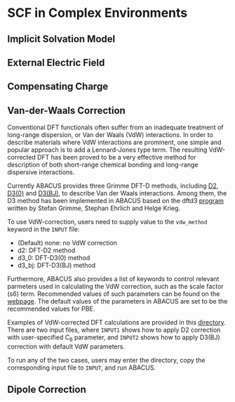 # SCF in Complex Environments

## Implicit Solvation Model

## External Electric Field

##  Compensating Charge

## Van-der-Waals Correction

Conventional DFT functionals often suffer from an inadequate treatment of long-range dispersion, or Van der Waals (VdW) interactions. In order to describe materials where VdW interactions are prominent, one simple and popular approach is to add a Lennard-Jones type term. The resulting VdW-corrected DFT has been proved to be a very effective method for description of both short-range chemical bonding and long-range dispersive interactions.

Currently ABACUS provides three Grimme DFT-D methods, including [D2](https://onlinelibrary.wiley.com/doi/abs/10.1002/jcc.20495), [D3(0)](https://aip.scitation.org/doi/10.1063/1.3382344) and [D3(BJ)](https://onlinelibrary.wiley.com/doi/abs/10.1002/jcc.21759), to describe Van der Waals interactions. Among them, the D3 method has been implemented in ABACUS based on the
dftd3 [program](https://www.chemie.uni-bonn.de/pctc/mulliken-center/software/dft-d3) written by Stefan Grimme, Stephan Ehrlich and Helge Krieg.

To use VdW-correction, users need to supply value to the `vdw_method` keyword in the `INPUT` file:

   - (Default) none: no VdW correction
   - d2: DFT-D2 method
   - d3_0: DFT-D3(0) method
   - d3_bj: DFT-D3(BJ) method

Furthermore, ABACUS also provides a list of keywords to control relevant parmeters used in calculating the VdW correction, such as the scale factor (s6) term. Recommended values of such parameters can be found on the [webpage](https://www.chemie.uni-bonn.de/pctc/mulliken-center/software/dft-d3). The default values of the parameters in ABACUS are set to be the recommended values for PBE.

Examples of VdW-corrected DFT calculations are provided in this [directory](https://github.com/deepmodeling/abacus-develop/tree/develop/examples/vdw/lcao_d3bj_Si2). There are two input files, where `INPUT1` shows how to apply D2 correction with user-specified $C_6$ parameter, and `INPUT2` shows how to apply D3(BJ) correction with default VdW parameters.

To run any of the two cases, users may enter the directory, copy the corresponding input file to `INPUT`, and run ABACUS.

## Dipole Correction